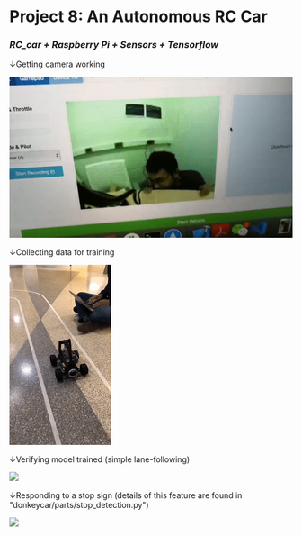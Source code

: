 # Project 8: An Autonomous RC Car
### *RC_car + Raspberry Pi + Sensors + Tensorflow*


↓Getting camera working

![](https://github.com/michiganhackers/Project-8/blob/master/photos/1.gif)

↓Collecting data for training

![](https://github.com/michiganhackers/Project-8/blob/master/photos/2.gif)

↓Verifying model trained (simple lane-following)

![](https://github.com/michiganhackers/Project-8/blob/master/photos/3.gif)

↓Responding to a stop sign (details of this feature are found in "donkeycar/parts/stop_detection.py")

![](https://github.com/michiganhackers/Project-8/blob/master/photos/4.gif)

